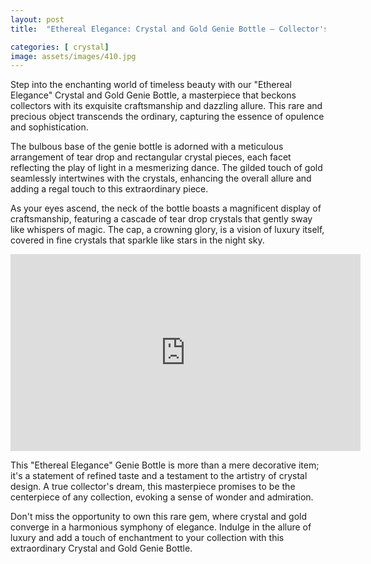 ```yaml
---
layout: post
title:  "Ethereal Elegance: Crystal and Gold Genie Bottle – Collector's Dream"

categories: [ crystal]
image: assets/images/410.jpg
---
```

Step into the enchanting world of timeless beauty with our "Ethereal Elegance" Crystal and Gold Genie Bottle, a masterpiece that beckons collectors with its exquisite craftsmanship and dazzling allure. This rare and precious object transcends the ordinary, capturing the essence of opulence and sophistication.

The bulbous base of the genie bottle is adorned with a meticulous arrangement of tear drop and rectangular crystal pieces, each facet reflecting the play of light in a mesmerizing dance. The gilded touch of gold seamlessly intertwines with the crystals, enhancing the overall allure and adding a regal touch to this extraordinary piece.

As your eyes ascend, the neck of the bottle boasts a magnificent display of craftsmanship, featuring a cascade of tear drop crystals that gently sway like whispers of magic. The cap, a crowning glory, is a vision of luxury itself, covered in fine crystals that sparkle like stars in the night sky.

<iframe width="560" height="315" src="https://www.youtube.com/embed/WI_dR46TFUE" frameborder="0" allowfullscreen></iframe>

This "Ethereal Elegance" Genie Bottle is more than a mere decorative item; it's a statement of refined taste and a testament to the artistry of crystal design. A true collector's dream, this masterpiece promises to be the centerpiece of any collection, evoking a sense of wonder and admiration.

Don't miss the opportunity to own this rare gem, where crystal and gold converge in a harmonious symphony of elegance. Indulge in the allure of luxury and add a touch of enchantment to your collection with this extraordinary Crystal and Gold Genie Bottle.

